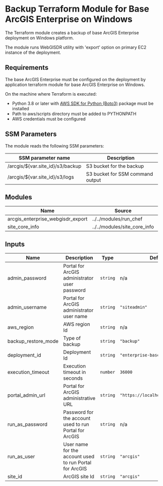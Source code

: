 <!-- BEGIN_TF_DOCS -->
# Backup Terraform Module for Base ArcGIS Enterprise on Windows

The Terraform module creates a backup of base ArcGIS Enterprise deployment on Windows platform.

The module runs WebGISDR utility with 'export' option on primary EC2 instance of the deployment.

## Requirements

The base ArcGIS Enterprise must be configured on the deployment by application terraform module for base ArcGIS Enterprise on Windows.

On the machine where Terraform is executed:

* Python 3.8 or later with [AWS SDK for Python (Boto3)](https://aws.amazon.com/sdk-for-python/) package must be installed
* Path to aws/scripts directory must be added to PYTHONPATH
* AWS credentials must be configured

## SSM Parameters

The module reads the following SSM parameters:

| SSM parameter name | Description |
|--------------------|-------------|
| /arcgis/${var.site_id}/s3/backup | S3 bucket for the backup |
| /arcgis/${var.site_id}/s3/logs | S3 bucket for SSM command output |

## Modules

| Name | Source | Version |
|------|--------|---------|
| arcgis_enterprise_webgisdr_export | ../../modules/run_chef | n/a |
| site_core_info | ../../modules/site_core_info | n/a |

## Inputs

| Name | Description | Type | Default | Required |
|------|-------------|------|---------|:--------:|
| admin_password | Portal for ArcGIS administrator user password | `string` | n/a | yes |
| admin_username | Portal for ArcGIS administrator user name | `string` | `"siteadmin"` | no |
| aws_region | AWS region Id | `string` | n/a | yes |
| backup_restore_mode | Type of backup | `string` | `"backup"` | no |
| deployment_id | Deployment Id | `string` | `"enterprise-base-windows"` | no |
| execution_timeout | Execution timeout in seconds | `number` | `36000` | no |
| portal_admin_url | Portal for ArcGIS administrative URL | `string` | `"https://localhost:7443/arcgis"` | no |
| run_as_password | Password for the account used to run Portal for ArcGIS | `string` | n/a | yes |
| run_as_user | User name for the account used to run Portal for ArcGIS | `string` | `"arcgis"` | no |
| site_id | ArcGIS site Id | `string` | `"arcgis"` | no |
<!-- END_TF_DOCS -->